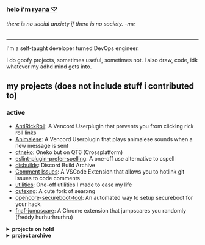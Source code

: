 
<h3>helo i'm <a href="https://cute.fm"> ryana ♡ </a></h3>
<h6>there is no social anxiety if there is no society. -me</h6>

<hr/>

I'm a self-taught developer turned DevOps engineer.

I do goofy projects, sometimes useful, sometimes not. I also draw, code, idk whatever my adhd mind gets into. 

## my projects (does not include stuff i contributed to)
### active
- [AntiRickRoll](https://github.com/ryawaa/vencord-antirickroll): A Vencord Userplugin that prevents you from clicking rick roll links
- [Animalese](https://github.com/ryawaa/vencord-animalese): A Vencord Userplugin that plays animalese sounds when a new message is sent
- [qtneko](https://github.com/ryawaa/qtneko): Oneko but on QT6 (Crossplatform)
- [eslint-plugin-prefer-spelling](https://github.com/ryawaa/eslint-plugin-prefer-spelling): A one-off use alternative to cspell
- [disbuilds](https://github.com/ryawaa/disbuilds): Discord Build Archive
- [Comment Issues](https://github.com/ryawaa/comment-issues): A VSCode Extension that allows you to hotlink git issues to code comments
- [utilities](https://github.com/ryawaa/utilities): One-off utilities I made to ease my life
- [cutexng](https://github.com/ryawaa/cutexng): A cute fork of searxng
- [opencore-secureboot-tool](https://github.com/ryawaa/opencore-secureboot-tool): An automated way to setup secureboot for your hack.
- [fnaf-jumpscare](https://github.com/ryawaa/fnaf-jumpscare): A Chrome extension that jumpscares you randomly (freddy hurhurhrurhru)

<details>

<summary><b>projects on hold</b></summary>

##### the following projects are on hold.

- [poodle](https://github.com/ryawaa/poodle): An YTDLP Powered Frontend for managing your downloads
- [nekofetch](https://github.com/ryawaa/nekofetch): neofetch but in rust and for cats
- pebblr: An open-source pinterest alternative

</details>

<details>

<summary><b>project archive</b></summary>

#### hackintoshes
- [Inspiron 3650](https://github.com/ryawaa/inspiron-3650)
- [ASUS TUF A Series](https://github.com/ryawaa/asus-tuf-a-series)

#### experiments
- [unsafe-discord-bot](https://github.com/ryawaa/unsafe-discord-bot): A discord bot targetted to run as unsafe as possible

#### web
- [sparkle](https://github.com/ryawaa/sparkle): The backend of twinkle
- [twinkle](https://github.com/ryawaa/twinkle): What's supposed to be a stock app viewer
- [seycara](https://github.com/ryawaa/seycara): A redesign of seycara's website

#### third-party plugins
- [inkdrop-command-palette](https://github.com/ryawaa/inkdrop-command-palette): A plugin for inkdrop that implements VSCode's command palette
- [pint](https://github.com/ryawaa/pint): A Github Themer

#### cli
- [saucey](https://github.com/ryawaa/saucey): random sauce when executed from cli
- [winsudo](https://github.com/ryawaa/winsudo): Sudo but for windows (until i discovered gsudo exists)
- [balatromod-scripts](https://github.com/ryawaa/balatromod-scripts): A better installer for balatro mods

#### source unavailable:
- markicoin-shooter: a game i made during hs that very heavily infringes on copyright
- littermotion: get notified when your cat shits on the litterbox
- rina: a discord bot
- blahaj: a discord bot
- classtime: A beter todo app, discontinued by my hopes and dreams
</details>
